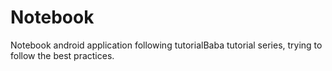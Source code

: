 # Notebook

Notebook android  application following tutorialBaba tutorial series, trying to follow the best practices.
